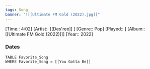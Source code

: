 ```yaml
---
tags: Song  
banner: "![[Ultimate FM Gold (2022).jpg]]"
---
```

[Time:: 4:02]
[Artist:: [[Des'ree]] ]
[Genre:: Pop]
[Played:: ]
[Album:: [[Ultimate FM Gold (2022)]]]
[Year:: 2022]
### Dates
````dataview
TABLE Favorite_Song
WHERE Favorite_Song = [[You Gotta Be]]
````